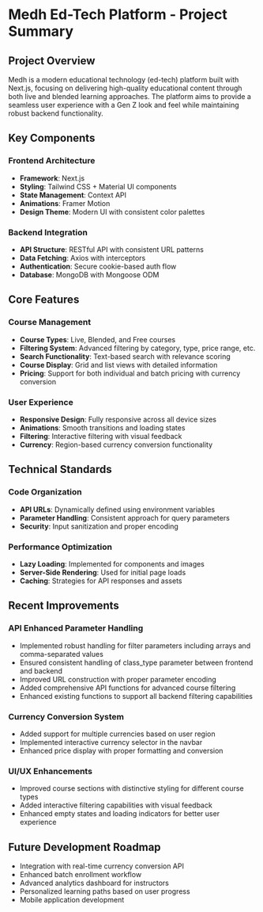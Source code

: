 # Medh Ed-Tech Platform - Project Summary

## Project Overview
Medh is a modern educational technology (ed-tech) platform built with Next.js, focusing on delivering high-quality educational content through both live and blended learning approaches. The platform aims to provide a seamless user experience with a Gen Z look and feel while maintaining robust backend functionality.

## Key Components

### Frontend Architecture
- **Framework**: Next.js
- **Styling**: Tailwind CSS + Material UI components
- **State Management**: Context API
- **Animations**: Framer Motion
- **Design Theme**: Modern UI with consistent color palettes

### Backend Integration
- **API Structure**: RESTful API with consistent URL patterns
- **Data Fetching**: Axios with interceptors
- **Authentication**: Secure cookie-based auth flow
- **Database**: MongoDB with Mongoose ODM

## Core Features

### Course Management
- **Course Types**: Live, Blended, and Free courses
- **Filtering System**: Advanced filtering by category, type, price range, etc.
- **Search Functionality**: Text-based search with relevance scoring
- **Course Display**: Grid and list views with detailed information
- **Pricing**: Support for both individual and batch pricing with currency conversion

### User Experience
- **Responsive Design**: Fully responsive across all device sizes
- **Animations**: Smooth transitions and loading states
- **Filtering**: Interactive filtering with visual feedback
- **Currency**: Region-based currency conversion functionality

## Technical Standards

### Code Organization
- **API URLs**: Dynamically defined using environment variables
- **Parameter Handling**: Consistent approach for query parameters
- **Security**: Input sanitization and proper encoding

### Performance Optimization
- **Lazy Loading**: Implemented for components and images
- **Server-Side Rendering**: Used for initial page loads
- **Caching**: Strategies for API responses and assets

## Recent Improvements

### API Enhanced Parameter Handling
- Implemented robust handling for filter parameters including arrays and comma-separated values
- Ensured consistent handling of class_type parameter between frontend and backend
- Improved URL construction with proper parameter encoding
- Added comprehensive API functions for advanced course filtering
- Enhanced existing functions to support all backend filtering capabilities

### Currency Conversion System
- Added support for multiple currencies based on user region
- Implemented interactive currency selector in the navbar
- Enhanced price display with proper formatting and conversion

### UI/UX Enhancements
- Improved course sections with distinctive styling for different course types
- Added interactive filtering capabilities with visual feedback
- Enhanced empty states and loading indicators for better user experience

## Future Development Roadmap
- Integration with real-time currency conversion API
- Enhanced batch enrollment workflow
- Advanced analytics dashboard for instructors
- Personalized learning paths based on user progress
- Mobile application development 